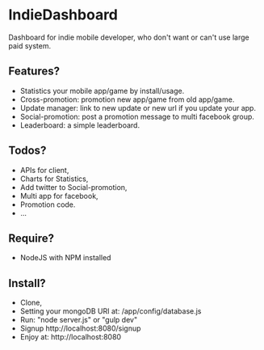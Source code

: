 IndieDashboard
=============
Dashboard for indie mobile developer, who don't want or can't use large paid system.
## Features?
- Statistics your mobile app/game by install/usage.
- Cross-promotion: promotion new app/game from old app/game.
- Update manager: link to new update or new url if you update your app.
- Social-promotion: post a promotion message to multi facebook group.
- Leaderboard: a simple leaderboard.

## Todos?
- APIs for client,
- Charts for Statistics,
- Add twitter to Social-promotion,
- Multi app for facebook,
- Promotion code.
- ...

## Require?
- NodeJS with NPM installed

## Install?
- Clone, 
- Setting your mongoDB URI at: /app/config/database.js
- Run: "node server.js" or "gulp dev"
- Signup http://localhost:8080/signup
- Enjoy at: http://localhost:8080
